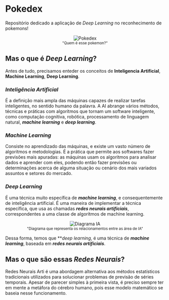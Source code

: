 
# Pokedex

Repositório dedicado a aplicação de *Deep Learning* no reconhecimento de pokemons!

<p align="center">
  <img src="https://img.rankedboost.com/wp-content/uploads/2016/07/Pokemon-Go-Pok%C3%A9dex-300x229.png" alt="Pokedex" />
  <br />
  <sub>"Quem é esse pokemon?"</sub>
</p>

## Mas o que é *Deep Learning*?

Antes de tudo, precisamos enteder os conceitos de **Inteligencia Artificial**, **Machine Learning**, **Deep Learning**.

### *Inteligência Artificial* 

É a definição mais ampla das máquinas capazes de realizar tarefas inteligentes, no sentido humano da palavra. A AI abrange vários métodos, técnicas e práticas com algoritmos que tornam um software inteligente, como computação cognitiva, robótica, processamento de linguagem natural, ***machine learning*** e ***deep learning***.

### *Machine Learning* 
Consiste no aprendizado das máquinas, e existe um vasto número de algoritmos e metodologias. É a prática que permite aos softwares fazer previsões mais apuradas: as máquinas usam os algoritmos para analisar dados e aprender com eles, podendo então fazer previsões ou determinações acerca de alguma situação ou cenário dos mais variados assuntos e setores do mercado.

### *Deep Learning* 
É uma técnica muito específica de ***machine learning***, e consequentemente de inteligência artificial. É uma maneira de implementar a técnica específica, que usa as chamadas ***redes neurais artificiais***, correspondentes a uma classe de algoritmos de machine learning.

<p align="center">
  <img src="http://quantcoinvestimentos.com.br/wp-content/uploads/2018/11/Processo-machine-learning.bmp" alt="Diagrama IA" />
  <br />
  <sub>"Diagrama que representa os relacionamentos entre as área de IA"</sub>
</p>

Dessa forma, temos que ***deep learning*, é uma técnica de ***machine learning***, baseada em ***redes neurais artificiais***.

## Mas o que são essas *Redes Neurais*?

Redes Neurais Arti é uma abordagem alternativa aos métodos estatísticos tradicionais utilizados para solucionar problemas de previsão de séries temporais. Apesar de parecer simples à primeira vista, é preciso sempre ter em mente a metáfora do cérebro humano, pois esse modelo matemático se baseia nesse funcionamento.


